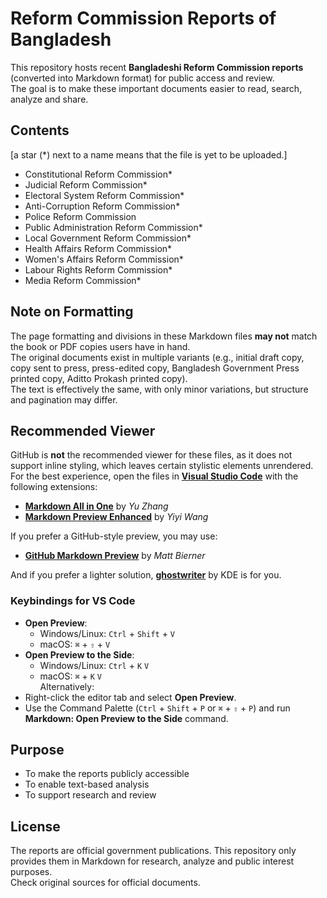 # Reform Commission Reports of Bangladesh

This repository hosts recent **Bangladeshi Reform Commission reports** (converted into Markdown format) for public access and review.  
The goal is to make these important documents easier to read, search, analyze and share.

## Contents
[a star (*) next to a name means that the file is yet to be uploaded.]
- Constitutional Reform Commission*
- Judicial Reform Commission*
- Electoral System Reform Commission*
- Anti-Corruption Reform Commission*
- Police Reform Commission
- Public Administration Reform Commission*
- Local Government Reform Commission*
- Health Affairs Reform Commission*
- Women's Affairs Reform Commission*
- Labour Rights Reform Commission*
- Media Reform Commission*

## Note on Formatting
The page formatting and divisions in these Markdown files **may not** match the book or PDF copies users have in hand.  
The original documents exist in multiple variants (e.g., initial draft copy, copy sent to press, press-edited copy, Bangladesh Government Press printed copy, Aditto Prokash printed copy).  
The text is effectively the same, with only minor variations, but structure and pagination may differ.

## Recommended Viewer
GitHub is **not** the recommended viewer for these files, as it does not support inline styling, which leaves certain stylistic elements unrendered.  
For the best experience, open the files in **[Visual Studio Code](https://code.visualstudio.com/)** with the following extensions:  
- **[Markdown All in One](https://marketplace.visualstudio.com/items?itemName=yzhang.markdown-all-in-one)** by *Yu Zhang*  
- **[Markdown Preview Enhanced](https://marketplace.visualstudio.com/items?itemName=shd101wyy.markdown-preview-enhanced)** by *Yiyi Wang*  

If you prefer a GitHub-style preview, you may use:  
- **[GitHub Markdown Preview](https://marketplace.visualstudio.com/items?itemName=bierner.github-markdown-preview)** by *Matt Bierner*  

And if you prefer a lighter solution, **[ghostwriter](https://ghostwriter.kde.org/)** by KDE is for you.

### Keybindings for VS Code
- **Open Preview**:   
  - Windows/Linux: `Ctrl` + `Shift` + `V`  
  - macOS: `⌘` + `⇧` + `V` 
- **Open Preview to the Side**:  
  - Windows/Linux: `Ctrl` + `K` `V`
  - macOS: `⌘` + `K` `V`    
Alternatively:  
- Right-click the editor tab and select **Open Preview**.  
- Use the Command Palette (`Ctrl` + `Shift` + `P` or `⌘` + `⇧` + `P`) and run **Markdown: Open Preview to the Side** command.  

## Purpose
- To make the reports publicly accessible
- To enable text-based analysis
- To support research and review

## License
The reports are official government publications. This repository only provides them in Markdown for research, analyze and public interest purposes.  
Check original sources for official documents.

